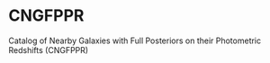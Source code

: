 # CNGFPPR
Catalog of Nearby Galaxies with Full Posteriors on their Photometric Redshifts (CNGFPPR)

